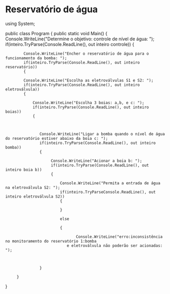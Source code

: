 # Reservatório de água

using System;
					
public class Program
{
	public static void Main()
	{
		Console.WriteLine("Determine o objetivo: controle de nível de água: ");
		if(inteiro.TryParse(Console.ReadLine(), out inteiro controle))
		{
			
			Console.WriteLine("Encher o reservatório de água para o funcionamento da bomba: ");
			if(inteiro.TryParse(Console.ReadLine(), out inteiro reservatório))
			{
			
		    Console.WriteLine("Escolha as eletroválvulas S1 e S2: ");
			if(inteiro.TryParse(Console.ReadLine(), out inteiro eletroválvula))
			{
				
				Console.WriteLine("Escolha 3 boias: a,b, e c: ");
				if(inteiro.TryParse(Console.ReadLine(), out inteiro boias))
				{
					
					
						
				   Console.WriteLine("Ligar a bomba quando o nível de água do reservatório estiver abaixo da boia c: ");
				   if(inteiro.TryParse(Console.ReadLine(), out inteiro bomba))
				   {
							
						Console.WriteLine("Acionar a boia b: ");
						if(inteiro.TryParse(Console.ReadLine(), out inteiro boia b))
						{
							
						    Console.WriteLine("Permita a entrada de água na eletroválvula S2: ");
						    if(inteiro.TryParseConsole.ReadLine(), out inteiro eletroválvula S2))
						    {
							
						    }
							
						    else
							
						    {
							
						           Console.WriteLine("erro:inconsistência no monitoramento do reservatório 1:bomba 
				               e eletroválvula não poderão ser acionadas: ");
													 
		
        
			       }
													 
	     }

}													 

